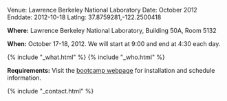 Venue: Lawrence Berkeley National Laboratory
Date: October 2012
Enddate: 2012-10-18
Latlng: 37.8759281,-122.2500418

<p><strong>Where:</strong> Lawrence Berkeley National Laboratory, Building 50A, Room 5132</p>
<p><strong>When:</strong> October 17-18, 2012. We will start at 9:00 and end at 4:30 each day.</p>
{% include "_what.html" %}
{% include "_who.html" %}
<p><strong>Requirements:</strong> Visit the <a href="http://swcarpentry.github.com/2012-10-lbl/">bootcamp webpage</a> for installation and schedule information.</p>
{% include "_contact.html" %}
